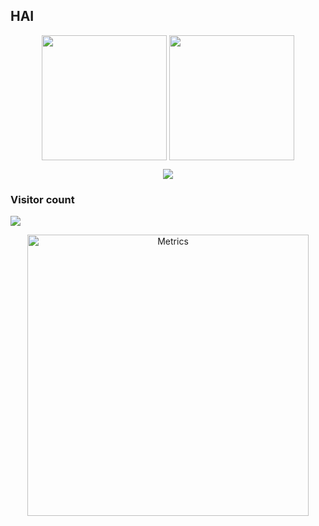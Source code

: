 ## HAI

<p align="center">
  <img height=200 align="center" src="https://github-readme-stats.vercel.app/api?username=thedutchruben&show_icons=true&theme=transparent&layout=compact&hide_border=true&include_all_commits=true" />
  <img height=200 align="center" src="https://github-readme-stats.vercel.app/api/top-langs/?username=thedutchruben&show_icons=true&theme=transparent&layout=compact&hide_border=true&include_all_commits=true" />
</p>

<p align="center">
  <img src="https://api.mcbanners.com/banner/saved/rtTagNMMJcrDec.png">
    
</p>

### Visitor count
<img src="https://profile-counter.glitch.me/thedutchruben/count.svg" />
<p align="center">
  <img align="center" src="/github-metrics.svg" alt="Metrics" width="450">
</p>
